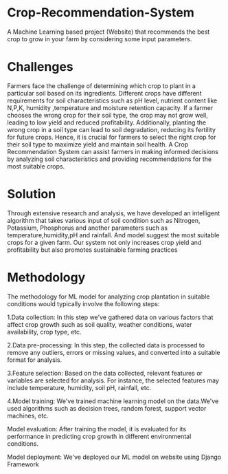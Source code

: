 # Crop-Recommendation-System
A Machine Learning based project (Website) that recommends the best crop to grow in your farm by considering some input parameters.


# Challenges

Farmers face the challenge of determining which crop to plant in a particular soil based on its ingredients. Different crops have different requirements for soil characteristics such as pH level, nutrient content like N,P,K, humidity ,temperature and moisture retention capacity. 
If a farmer chooses the wrong crop for their soil type, the crop may not grow well, leading to low yield and reduced profitability. Additionally, planting the wrong crop in a soil type can lead to soil degradation, reducing its fertility for future crops. Hence, it is crucial for farmers to select the right crop for their soil type to maximize yield and maintain soil health. 
A Crop Recommendation System can assist farmers in making informed decisions by analyzing soil characteristics and providing recommendations for the most suitable crops.

# Solution

Through extensive research and analysis, we have developed an intelligent algorithm that takes various input of soil condition such as Nitrogen, Potassium, Phosphorus and another parameters such as temperature,humidity,pH and rainfall. And model suggest the most suitable crops for a given farm. Our system not only increases crop yield and profitability but also promotes sustainable farming practices

# Methodology
The methodology for   ML model for analyzing crop plantation in suitable conditions would typically involve the following steps:

1.Data collection: In this step we've gathered data on various factors that affect crop growth such as soil quality, weather conditions, water availability, crop type, etc.

2.Data pre-processing: In this step, the collected data is processed to remove any      outliers, errors or missing values, and converted into a suitable format for analysis.

3.Feature selection: Based on the data collected, relevant features or variables are selected for analysis. For instance, the selected features may include temperature, humidity, soil pH, rainfall, etc.

4.Model training: We've trained machine learning model  on the data.We've used  algorithms  such as decision trees, random forest, support vector machines, etc.



Model evaluation: After training the model, it is evaluated for its performance in predicting crop growth in different environmental conditions.

Model deployment: We've deployed our ML model on website using Django Framework

